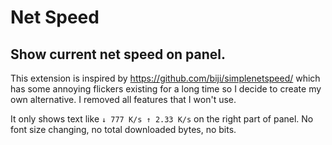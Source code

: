 Net Speed
=========

Show current net speed on panel.
--------------------------------

This extension is inspired by <https://github.com/biji/simplenetspeed/> which has some annoying flickers existing for a long time so I decide to create my own alternative. I removed all features that I won't use.

It only shows text like `↓ 777 K/s ↑ 2.33 K/s` on the right part of panel. No font size changing, no total downloaded bytes, no bits.
